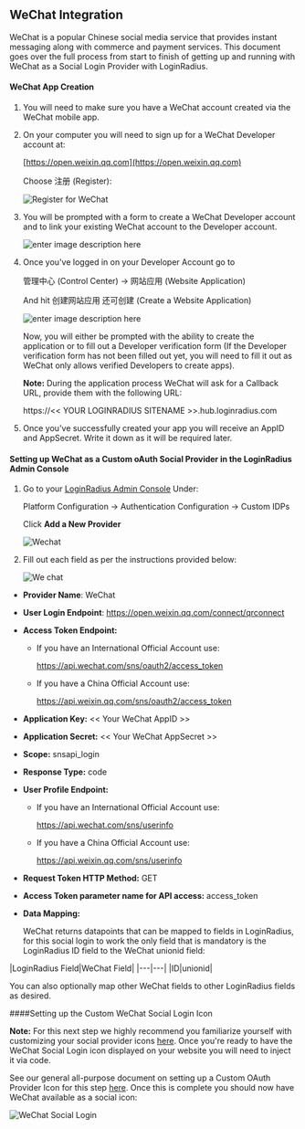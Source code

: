 ## WeChat Integration

WeChat is a popular Chinese social media service that provides instant messaging along with commerce and payment services. This document goes over the full process from start to finish of getting up and running with WeChat as a Social Login Provider with LoginRadius.

#### WeChat App Creation

1. You will need to make sure you have a WeChat account created via the WeChat mobile app.

2. On your computer you will need to sign up for a WeChat Developer account at: 

	[https://open.weixin.qq.com](https://open.weixin.qq.com)

	Choose 注册 (Register):

	![Register for WeChat](https://apidocs.lrcontent.com/images/Edit1-1_278995a061e64500214.09755099.png "Register for WeChat")

3. You will be prompted with a form to create a WeChat Developer account and to link your existing WeChat account to the Developer account.

	![enter image description here](https://apidocs.lrcontent.com/images/developerform_238515a0620ea00ab08.56742802.png "")

4. Once you've logged in on your Developer Account go to

	管理中心 (Control Center) -> 网站应用 (Website Application)

	And hit 创建网站应用 还可创建 (Create a Website Application)

	![enter image description here](https://apidocs.lrcontent.com/images/edit2-1_300995a061eb3cf4c21.90241457.png "")

	Now, you will either be prompted with the ability to create the application or to fill out a Developer verification form (If the Developer verification form has not been filled out yet, you will need to fill it out as WeChat only allows verified Developers to create apps).

	**Note:** During the application process WeChat will ask for a Callback URL, provide them with the following URL:

	https://<< YOUR LOGINRADIUS SITENAME >>.hub.loginradius.com

5. Once you've successfully created your app you will receive an AppID and AppSecret. Write it down as it will be required later.


#### Setting up WeChat as a Custom oAuth Social Provider in the LoginRadius Admin Console

1. Go to your [LoginRadius Admin Console](https://secure.loginradius.com) Under:

	Platform Configuration -> Authentication Configuration -> Custom IDPs
	
	Click **Add a New Provider**

	![Wechat](https://apidocs.lrcontent.com/images/Custom_Idps_LoginRadius_User_Dashboard-1-1_180345eda17f5f3ade6.79330247.png "OAuth Provider")

2. Fill out each field as per the instructions provided below:

	![We chat](https://apidocs.lrcontent.com/images/Custom_Idps_LoginRadius_User_Dashboard-3_279245eda197cac8479.13892890.png "Provider Form")


- **Provider Name**: WeChat

- **User Login Endpoint**: https://open.weixin.qq.com/connect/qrconnect
	
	
- **Access Token Endpoint:** 

	- If you have an International Official Account use:

		https://api.wechat.com/sns/oauth2/access_token
	
	- If you have a China Official Account use:

		https://api.weixin.qq.com/sns/oauth2/access_token

- **Application Key:**  << Your WeChat AppID >>

- **Application Secret:**  << Your WeChat AppSecret >> 

- **Scope:**  snsapi_login

- **Response Type:** code

- **User Profile Endpoint:**

	- If you have an International Official Account use:

		https://api.wechat.com/sns/userinfo
	
	- If you have a China Official Account use:

		https://api.weixin.qq.com/sns/userinfo

- **Request Token HTTP Method:** GET

- **Access Token parameter name for API access:** access_token

- **Data Mapping:**

	WeChat returns datapoints that can be mapped to fields in LoginRadius, for this social login to work the only field that is mandatory is the LoginRadius ID field to the WeChat unionid field:

|LoginRadius Field|WeChat Field|
	|---|---|
	|ID|unionid|

You can also optionally map other WeChat fields to other 	LoginRadius fields as desired.



####Setting up the Custom WeChat Social Login Icon

**Note:** For this next step we highly recommend you familiarize yourself with customizing your social provider icons [here](/api/v2/user-registration/user-registration-getting-started#socialinterfacecustomization10). Once you're ready to have the WeChat Social Login icon displayed on your website you will need to inject it via code.

See our general all-purpose document on setting up a Custom OAuth Provider Icon for this step [here](/api/v2/custom-identity-provider/custom-oauth-provider#settingupthecustomicon1). Once this is complete you should now have WeChat available as a social icon:

![WeChat Social Login](https://apidocs.lrcontent.com/images/Social-Login_33285a062123839806.18218724.png "WeChat Social Login")
